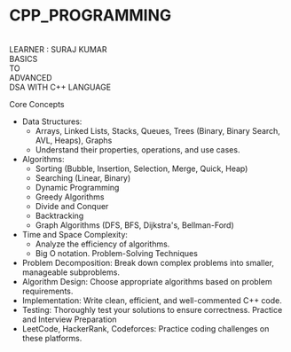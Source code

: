 # CPP_PROGRAMMING
<br>
LEARNER : SURAJ KUMAR
<br>
BASICS
<br>
TO
<br>
ADVANCED
<br>
DSA WITH C++ LANGUAGE


Core Concepts
 * Data Structures:
   * Arrays, Linked Lists, Stacks, Queues, Trees (Binary, Binary Search, AVL, Heaps), Graphs
   * Understand their properties, operations, and use cases.
 * Algorithms:
   * Sorting (Bubble, Insertion, Selection, Merge, Quick, Heap)
   * Searching (Linear, Binary)
   * Dynamic Programming
   * Greedy Algorithms
   * Divide and Conquer
   * Backtracking
   * Graph Algorithms (DFS, BFS, Dijkstra's, Bellman-Ford)
 * Time and Space Complexity:
   * Analyze the efficiency of algorithms.
   * Big O notation.
Problem-Solving Techniques
 * Problem Decomposition: Break down complex problems into smaller, manageable subproblems.
 * Algorithm Design: Choose appropriate algorithms based on problem requirements.
 * Implementation: Write clean, efficient, and well-commented C++ code.
 * Testing: Thoroughly test your solutions to ensure correctness.
Practice and Interview Preparation
 * LeetCode, HackerRank, Codeforces: Practice coding challenges on these platforms.
 
